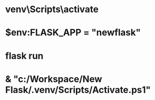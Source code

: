 # venv\Scripts\activate
# $env:FLASK_APP = "newflask"
# flask run

# & "c:/Workspace/New Flask/.venv/Scripts/Activate.ps1"
